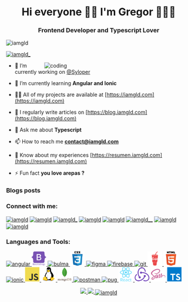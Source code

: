 <h1 align="center">Hi everyone 🤟🏾 I'm Gregor 👨🏾‍💻</h1>
<h3 align="center">Frontend Developer and Typescript Lover</h3>

<p align="left"> <img src="https://komarev.com/ghpvc/?username=iamgld&label=Profile%20views&color=0e75b6&style=flat" alt="iamgld" /> </p>

<!-- <p align="left"> <a href="https://github.com/ryo-ma/github-profile-trophy"><img src="https://github-profile-trophy.vercel.app/?username=iamgld" alt="iamgld" /></a> </p> -->

<p align="left"> <a href="https://twitter.com/iamgld_" target="blank"><img src="https://img.shields.io/twitter/follow/iamgld_?logo=twitter&style=for-the-badge" alt="iamgld_" /></a> </p>

<img align="right" width="400" src="https://cdn.dribbble.com/users/1162077/screenshots/3848914/programmer.gif" alt="coding" />


- 🔭 I’m currently working on [@Syloper](https://www.syloper.com/)

- 🌱 I’m currently learning **Angular and Ionic**

- 👨‍💻 All of my projects are available at [https://iamgld.com](https://iamgld.com)

- 📝 I regularly write articles on [https://blog.iamgld.com](https://blog.iamgld.com)

- 💬 Ask me about **Typescript**

- 📫 How to reach me **contact@iamgld.com**

- 📄 Know about my experiences [https://resumen.iamgld.com](https://resumen.iamgld.com)

- ⚡ Fun fact **you love arepas ?**


### Blogs posts

<!-- BLOG-POST-LIST:START -->
<!-- BLOG-POST-LIST:END -->

<h3 align="left">Connect with me:</h3>
<p align="left">
<a href="https://codepen.io/iamgld" target="blank"><img align="center" src="https://raw.githubusercontent.com/rahuldkjain/github-profile-readme-generator/master/src/images/icons/Social/codepen.svg" alt="iamgld" height="30" width="40" /></a>
<a href="https://dev.to/iamgld" target="blank"><img align="center" src="https://raw.githubusercontent.com/rahuldkjain/github-profile-readme-generator/master/src/images/icons/Social/devto.svg" alt="iamgld" height="30" width="40" /></a>
<a href="https://twitter.com/iamgld_" target="blank"><img align="center" src="https://raw.githubusercontent.com/rahuldkjain/github-profile-readme-generator/master/src/images/icons/Social/twitter.svg" alt="iamgld_" height="30" width="40" /></a>
<a href="https://stackoverflow.com/users/iamgld" target="blank"><img align="center" src="https://raw.githubusercontent.com/rahuldkjain/github-profile-readme-generator/master/src/images/icons/Social/stack-overflow.svg" alt="iamgld" height="30" width="40" /></a>
<a href="https://fb.com/iamgld" target="blank"><img align="center" src="https://raw.githubusercontent.com/rahuldkjain/github-profile-readme-generator/master/src/images/icons/Social/facebook.svg" alt="iamgld" height="30" width="40" /></a>
<a href="https://instagram.com/iamgld__" target="blank"><img align="center" src="https://raw.githubusercontent.com/rahuldkjain/github-profile-readme-generator/master/src/images/icons/Social/instagram.svg" alt="iamgld__" height="30" width="40" /></a>
<a href="https://medium.com/iamgld" target="blank"><img align="center" src="https://raw.githubusercontent.com/rahuldkjain/github-profile-readme-generator/master/src/images/icons/Social/medium.svg" alt="iamgld" height="30" width="40" /></a>
<a href="https://www.youtube.com/c/iamgld" target="blank"><img align="center" src="https://raw.githubusercontent.com/rahuldkjain/github-profile-readme-generator/master/src/images/icons/Social/youtube.svg" alt="iamgld" height="30" width="40" /></a>
</p>

<h3 align="left">Languages and Tools:</h3>
<p align="left"> <a href="https://angular.io" target="_blank" rel="noreferrer"> <img src="https://angular.io/assets/images/logos/angular/angular.svg" alt="angular" width="40" height="40"/> </a> <a href="https://getbootstrap.com" target="_blank" rel="noreferrer"> <img src="https://raw.githubusercontent.com/devicons/devicon/master/icons/bootstrap/bootstrap-plain-wordmark.svg" alt="bootstrap" width="40" height="40"/> </a> <a href="https://bulma.io/" target="_blank" rel="noreferrer"> <img src="https://raw.githubusercontent.com/gilbarbara/logos/804dc257b59e144eaca5bc6ffd16949752c6f789/logos/bulma.svg" alt="bulma" width="40" height="40"/> </a> <a href="https://www.w3schools.com/css/" target="_blank" rel="noreferrer"> <img src="https://raw.githubusercontent.com/devicons/devicon/master/icons/css3/css3-original-wordmark.svg" alt="css3" width="40" height="40"/> </a> <a href="https://www.figma.com/" target="_blank" rel="noreferrer"> <img src="https://www.vectorlogo.zone/logos/figma/figma-icon.svg" alt="figma" width="40" height="40"/> </a> <a href="https://firebase.google.com/" target="_blank" rel="noreferrer"> <img src="https://www.vectorlogo.zone/logos/firebase/firebase-icon.svg" alt="firebase" width="40" height="40"/> </a> <a href="https://git-scm.com/" target="_blank" rel="noreferrer"> <img src="https://www.vectorlogo.zone/logos/git-scm/git-scm-icon.svg" alt="git" width="40" height="40"/> </a> <a href="https://gulpjs.com" target="_blank" rel="noreferrer"> <img src="https://raw.githubusercontent.com/devicons/devicon/master/icons/gulp/gulp-plain.svg" alt="gulp" width="40" height="40"/> </a> <a href="https://www.w3.org/html/" target="_blank" rel="noreferrer"> <img src="https://raw.githubusercontent.com/devicons/devicon/master/icons/html5/html5-original-wordmark.svg" alt="html5" width="40" height="40"/> </a> <a href="https://ionicframework.com" target="_blank" rel="noreferrer"> <img src="https://upload.wikimedia.org/wikipedia/commons/d/d1/Ionic_Logo.svg" alt="ionic" width="40" height="40"/> </a> <a href="https://developer.mozilla.org/en-US/docs/Web/JavaScript" target="_blank" rel="noreferrer"> <img src="https://raw.githubusercontent.com/devicons/devicon/master/icons/javascript/javascript-original.svg" alt="javascript" width="40" height="40"/> </a> <a href="https://www.linux.org/" target="_blank" rel="noreferrer"> <img src="https://raw.githubusercontent.com/devicons/devicon/master/icons/linux/linux-original.svg" alt="linux" width="40" height="40"/> </a> <a href="https://www.mongodb.com/" target="_blank" rel="noreferrer"> <img src="https://raw.githubusercontent.com/devicons/devicon/master/icons/mongodb/mongodb-original-wordmark.svg" alt="mongodb" width="40" height="40"/> </a> <a href="https://postman.com" target="_blank" rel="noreferrer"> <img src="https://www.vectorlogo.zone/logos/getpostman/getpostman-icon.svg" alt="postman" width="40" height="40"/> </a> <a href="https://pugjs.org" target="_blank" rel="noreferrer"> <img src="https://cdn.worldvectorlogo.com/logos/pug.svg" alt="pug" width="40" height="40"/> </a> <a href="https://reactjs.org/" target="_blank" rel="noreferrer"> <img src="https://raw.githubusercontent.com/devicons/devicon/master/icons/react/react-original-wordmark.svg" alt="react" width="40" height="40"/> </a> <a href="https://redux.js.org" target="_blank" rel="noreferrer"> <img src="https://raw.githubusercontent.com/devicons/devicon/master/icons/redux/redux-original.svg" alt="redux" width="40" height="40"/> </a> <a href="https://sass-lang.com" target="_blank" rel="noreferrer"> <img src="https://raw.githubusercontent.com/devicons/devicon/master/icons/sass/sass-original.svg" alt="sass" width="40" height="40"/> </a> <a href="https://www.typescriptlang.org/" target="_blank" rel="noreferrer"> <img src="https://raw.githubusercontent.com/devicons/devicon/master/icons/typescript/typescript-original.svg" alt="typescript" width="40" height="40"/> </p>

<!-- <p><img align="left" src="https://github-readme-stats.vercel.app/api/top-langs?username=iamgld&show_icons=true&locale=en&layout=compact" alt="iamgld" /></p>

<p>&nbsp;<img align="center" src="https://github-readme-stats.vercel.app/api?username=iamgld&show_icons=true&locale=en" alt="iamgld" /></p> -->

<div align="center">  
  <a href="https://github.com/iamgld">
  <img height="180em" src="https://github-readme-stats.vercel.app/api?username=iamgld&show_icons=true&theme=shades-of-purple&include_all_commits=true&count_private=true"/>
  <img height="180em" src="https://github-readme-stats.vercel.app/api/top-langs/?username=iamgld&layout=compact&langs_count=8&theme=shades-of-purple"/>
  <img align="center" src="https://github-readme-streak-stats.herokuapp.com/?user=iamgld&theme=shades-of-purple" alt="iamgld" />
</div>
